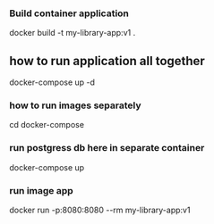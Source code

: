 
### Build container application
docker build -t my-library-app:v1 .

## how to run application all together
docker-compose up -d

### how to run images separately
cd docker-compose
### run postgress db here in separate container
docker-compose up

### run image app
docker run -p:8080:8080 --rm my-library-app:v1